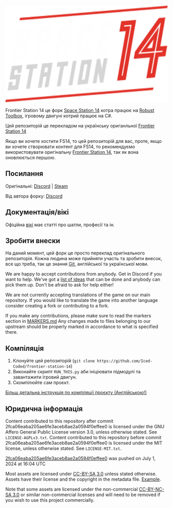 <p align="center"> <img alt="Frontier Station 14" width="880" height="300" src="https://github.com/new-frontiers-14/frontier-station-14/blob/30cdc70d8fcbf52f949337150bf42338ececbd80/Resources/Textures/Logo/logo.png?raw=true" /></p>

Frontier Station 14 це форк [Space Station 14](https://github.com/space-wizards/space-station-14) котра працює на [Robust Toolbox](https://github.com/space-wizards/RobustToolbox), ігровому двигуні котрий працює на С#.

Цей репозиторій це перекладом на українську ориганльної [Frontier Station 14](https://github.com/new-frontiers-14/frontier-station-14)

Якщо ви хочете хостити FS14, то цей репозиторій для вас, проте, якщо ви хочете створювати контент для FS14, то рекомендуємо використовувати оригінальну [Frontier Station 14](https://github.com/new-frontiers-14/frontier-station-14), так як вона оновлюється першою.

## Посилання

Оригінальні:
[Discord](https://discord.gg/tpuAT7d3zm/) | [Steam](https://store.steampowered.com/app/1255460/Space_Station_14/)

Від автора форку:
[Discord](https://discord.gg/tpuAT7d3zm/)

## Документація/вікі

Офіційна [вікі](https://frontierstation14.com/) має статті про шатли, професії та ін.

## Зробити внески

На даний момент, цей форк це просто переклад оригінального репозиторія. Кожна людина може прийняти участь та зробити внесок, все що треба, так це знання [Git](https://git-scm.com/), англійської та української мови.

We are happy to accept contributions from anybody. Get in Discord if you want to help. We've got a [list of ideas](https://discord.com/channels/1123826877245694004/1127017858833068114) that can be done and anybody can pick them up. Don't be afraid to ask for help either!

We are not currently accepting translations of the game on our main repository. If you would like to translate the game into another language consider creating a fork or contributing to a fork.

If you make any contributions, please make sure to read the markers section in [MARKERS.md](https://github.com/new-frontiers-14/frontier-station-14/blob/master/MARKERS.md)
Any changes made to files belonging to our upstream should be properly marked in accordance to what is specified there.

## Компіляція

1. Клонуйте цей репозиторій (`git clone https://github.com/Iced-Coded/frontier-station-14`)
2. Виконайте скрипт `RUN_THIS.py` аби ініціювати підмодулі та завантажити ігровий двигун.
3. Скомпілюйте сам проєкт.

[Більш детальна інструкція по компіляції проєкту (Англійською!)](https://docs.spacestation14.com/en/general-development/setup.html)

## Юридична інформація

Content contributed to this repository after commit 2fca06eaba205ae6fe3aceb8ae2a0594f0effee0 is licensed under the GNU Affero General Public License version 3.0, unless otherwise stated. See `LICENSE-AGPLv3.txt`.
Content contributed to this repository before commit 2fca06eaba205ae6fe3aceb8ae2a0594f0effee0 is licensed under the MIT license, unless otherwise stated. See `LICENSE-MIT.txt`.

[2fca06eaba205ae6fe3aceb8ae2a0594f0effee0](https://github.com/new-frontiers-14/frontier-station-14/commit/2fca06eaba205ae6fe3aceb8ae2a0594f0effee0) was pushed on July 1, 2024 at 16:04 UTC

Most assets are licensed under [CC-BY-SA 3.0](https://creativecommons.org/licenses/by-sa/3.0/) unless stated otherwise. Assets have their license and the copyright in the metadata file. [Example](https://github.com/space-wizards/space-station-14/blob/master/Resources/Textures/Objects/Tools/crowbar.rsi/meta.json).

Note that some assets are licensed under the non-commercial [CC-BY-NC-SA 3.0](https://creativecommons.org/licenses/by-nc-sa/3.0/) or similar non-commercial licenses and will need to be removed if you wish to use this project commercially.
